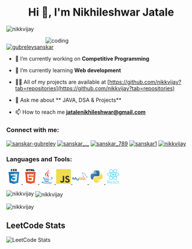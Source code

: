 <h1 align="center">Hi 👋, I'm Nikhileshwar Jatale</h1>
<p align="left"> <img src="https://komarev.com/ghpvc/?username=nikkvijay&label=Profile%20views&color=0e75b6&style=flat" alt="nikkvijay" /> </p>
<img align="right" alt="coding" width ="400" src="https://user-images.githubusercontent.com/46869388/89207039-b899e600-d5d7-11ea-90d0-c894383d35b4.gif">

<p align="left"> <a href="https://twitter.com/gubreleysanskar" target="blank"><img src="https://img.shields.io/twitter/follow/gubreleysanskar?logo=twitter&style=for-the-badge" alt="gubreleysanskar" /></a> </p>

- 🔭 I’m currently working on **Competitive Programming**

- 🌱 I’m currently learning **Web development**

- 👨‍💻 All of my projects are available at [https://github.com/nikkvijay?tab=repositories](https://github.com/nikkvijay?tab=repositories)

- 💬 Ask me about ** JAVA, DSA & Projects**

- 📫 How to reach me **jatalenikhileshwar@gmail.com**

<h3 align="left">Connect with me:</h3>
<p align="left">
<a href="https://linkedin.com/in/nikhileshwar-jatale" target="blank"><img align="center" src="https://raw.githubusercontent.com/rahuldkjain/github-profile-readme-generator/master/src/images/icons/Social/linked-in-alt.svg" alt="sanskar-gubreley" height="30" width="40" /></a>
<a href="https://instagram.com/sanskar_._" target="blank"><img align="center" src="https://raw.githubusercontent.com/rahuldkjain/github-profile-readme-generator/master/src/images/icons/Social/instagram.svg" alt="sanskar_._" height="30" width="40" /></a>
<a href="https://www.codechef.com/users/sanskar_789" target="blank"><img align="center" src="https://pbs.twimg.com/profile_images/1477930785537605633/ROTVNVz7_400x400.jpg" alt="sanskar_789" height="30" width="40" /></a>
<a href="https://www.hackerrank.com/sanskar1" target="blank"><img align="center" src="https://raw.githubusercontent.com/rahuldkjain/github-profile-readme-generator/master/src/images/icons/Social/hackerrank.svg" alt="sanskar1" height="30" width="40" /></a>
<a href="https://leetcode.com/nikkvijay" target="blank"><img align="center" src="https://raw.githubusercontent.com/rahuldkjain/github-profile-readme-generator/master/src/images/icons/Social/leet-code.svg" alt="nikkvijay" height="30" width="40" /></a>
</p>

<h3 align="left">Languages and Tools:</h3>
<p align="left"> 
<a href="https://www.w3schools.com/css/" target="_blank" rel="noreferrer"> <img src="https://raw.githubusercontent.com/devicons/devicon/master/icons/css3/css3-original-wordmark.svg" alt="css3" width="40" height="40"/> </a> 
<a href="https://www.w3.org/html/" target="_blank" rel="noreferrer"> <img src="https://raw.githubusercontent.com/devicons/devicon/master/icons/html5/html5-original-wordmark.svg" alt="html5" width="40" height="40"/> </a> 
<a href="https://www.java.com" target="_blank" rel="noreferrer"> <img src="https://raw.githubusercontent.com/devicons/devicon/master/icons/java/java-original.svg" alt="java" width="40" height="40"/> </a> 
<a href="https://developer.mozilla.org/en-US/docs/Web/JavaScript" target="_blank" rel="noreferrer"> <img src="https://raw.githubusercontent.com/devicons/devicon/master/icons/javascript/javascript-original.svg" alt="javascript" width="40" height="40"/> </a> 
<a href="https://www.mysql.com/" target="_blank" rel="noreferrer"> <img src="https://raw.githubusercontent.com/devicons/devicon/master/icons/mysql/mysql-original-wordmark.svg" alt="mysql" width="40" height="40"/> </a> 
<a href="https://www.python.org" target="_blank" rel="noreferrer"> <img src="https://raw.githubusercontent.com/devicons/devicon/master/icons/python/python-original.svg" alt="python" width="40" height="40"/> </a> 
<a href="https://reactjs.org/" target="_blank" rel="noreferrer"> <img src="https://raw.githubusercontent.com/devicons/devicon/master/icons/react/react-original-wordmark.svg" alt="react" width="40" height="40"/> </a> 
</p>

<p><img align="left" src="https://github-readme-stats.vercel.app/api/top-langs?username=nikkvijay&show_icons=true&locale=en&layout=compact" alt="nikkvijay" /></p>

<p>&nbsp;<img align="center" src="https://github-readme-stats.vercel.app/api?username=nikkvijay&show_icons=true&locale=en" alt="nikkvijay" /></p>

<p><img align="center" src="https://github-readme-streak-stats.herokuapp.com/?user=nikkvijay&" alt="nikkvijay" /></p>

## LeetCode Stats

![LeetCode Stats](https://leetcode-stats-api.herokuapp.com/nikkvijay)
